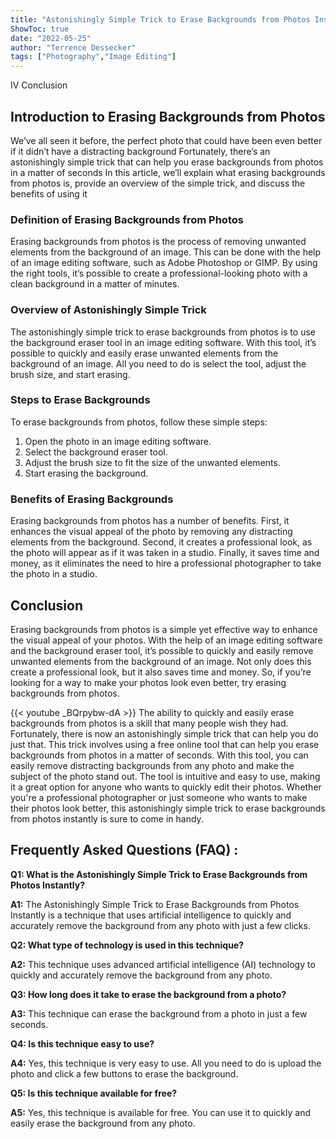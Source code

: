 ```yaml
---
title: "Astonishingly Simple Trick to Erase Backgrounds from Photos Instantly!"
ShowToc: true 
date: "2022-05-25"
author: "Terrence Dessecker" 
tags: ["Photography","Image Editing"]
---
```

IV Conclusion 

## Introduction to Erasing Backgrounds from Photos 
We’ve all seen it before, the perfect photo that could have been even better if it didn’t have a distracting background Fortunately, there’s an astonishingly simple trick that can help you erase backgrounds from photos in a matter of seconds In this article, we’ll explain what erasing backgrounds from photos is, provide an overview of the simple trick, and discuss the benefits of using it 

### Definition of Erasing Backgrounds from Photos
Erasing backgrounds from photos is the process of removing unwanted elements from the background of an image. This can be done with the help of an image editing software, such as Adobe Photoshop or GIMP. By using the right tools, it’s possible to create a professional-looking photo with a clean background in a matter of minutes. 

### Overview of Astonishingly Simple Trick
The astonishingly simple trick to erase backgrounds from photos is to use the background eraser tool in an image editing software. With this tool, it’s possible to quickly and easily erase unwanted elements from the background of an image. All you need to do is select the tool, adjust the brush size, and start erasing. 

### Steps to Erase Backgrounds
To erase backgrounds from photos, follow these simple steps: 
1. Open the photo in an image editing software. 
2. Select the background eraser tool. 
3. Adjust the brush size to fit the size of the unwanted elements. 
4. Start erasing the background. 

### Benefits of Erasing Backgrounds
Erasing backgrounds from photos has a number of benefits. First, it enhances the visual appeal of the photo by removing any distracting elements from the background. Second, it creates a professional look, as the photo will appear as if it was taken in a studio. Finally, it saves time and money, as it eliminates the need to hire a professional photographer to take the photo in a studio. 

## Conclusion
Erasing backgrounds from photos is a simple yet effective way to enhance the visual appeal of your photos. With the help of an image editing software and the background eraser tool, it’s possible to quickly and easily remove unwanted elements from the background of an image. Not only does this create a professional look, but it also saves time and money. So, if you’re looking for a way to make your photos look even better, try erasing backgrounds from photos.

{{< youtube _BQrpybw-dA >}} 
The ability to quickly and easily erase backgrounds from photos is a skill that many people wish they had. Fortunately, there is now an astonishingly simple trick that can help you do just that. This trick involves using a free online tool that can help you erase backgrounds from photos in a matter of seconds. With this tool, you can easily remove distracting backgrounds from any photo and make the subject of the photo stand out. The tool is intuitive and easy to use, making it a great option for anyone who wants to quickly edit their photos. Whether you're a professional photographer or just someone who wants to make their photos look better, this astonishingly simple trick to erase backgrounds from photos instantly is sure to come in handy.

## Frequently Asked Questions (FAQ) :
**Q1: What is the Astonishingly Simple Trick to Erase Backgrounds from Photos Instantly?**

**A1:** The Astonishingly Simple Trick to Erase Backgrounds from Photos Instantly is a technique that uses artificial intelligence to quickly and accurately remove the background from any photo with just a few clicks.

**Q2: What type of technology is used in this technique?**

**A2:** This technique uses advanced artificial intelligence (AI) technology to quickly and accurately remove the background from any photo.

**Q3: How long does it take to erase the background from a photo?**

**A3:** This technique can erase the background from a photo in just a few seconds.

**Q4: Is this technique easy to use?**

**A4:** Yes, this technique is very easy to use. All you need to do is upload the photo and click a few buttons to erase the background.

**Q5: Is this technique available for free?**

**A5:** Yes, this technique is available for free. You can use it to quickly and easily erase the background from any photo.



